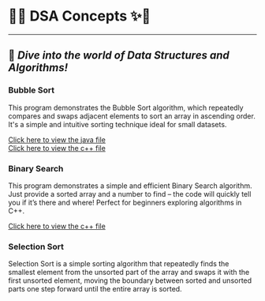 # 🌟✨ **DSA Concepts** ✨🌟
---
🧠 *Dive into the world of Data Structures and Algorithms!*
---

### Bubble Sort

This program demonstrates the Bubble Sort algorithm, which repeatedly compares and swaps adjacent elements to sort an array in ascending order. It's a simple and intuitive sorting technique ideal for small datasets.

[Click here to view the java file](bubble_sort.java)
</br>
[Click here to view the c++ file](bubble_sort.cpp)

### Binary Search

This program demonstrates a simple and efficient Binary Search algorithm. Just provide a sorted array and a number to find – the code will quickly tell you if it’s there and where! Perfect for beginners exploring algorithms in C++.

[Click here to view the c++ file](binary_search.cpp)

### Selection Sort

Selection Sort is a simple sorting algorithm that repeatedly finds the smallest element from the unsorted part of the array and swaps it with the first unsorted element, moving the boundary between sorted and unsorted parts one step forward until the entire array is sorted.
